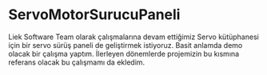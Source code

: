 # ServoMotorSurucuPaneli
Liek Software Team olarak çalışmalarına devam ettiğimiz Servo kütüphanesi için bir servo sürüş paneli de geliştirmek istiyoruz. Basit anlamda demo olacak bir çalışma yaptım. İlerleyen dönemlerde projemizin bu kısmına referans olacak bu çalışmamı da ekledim.

